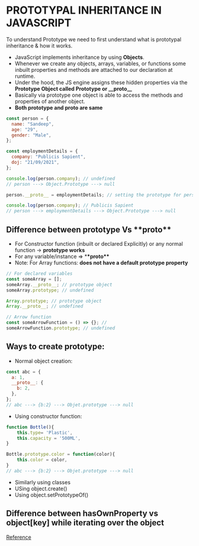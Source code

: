 # PROTOTYPAL INHERITANCE IN JAVASCRIPT

To understand Prototype we need to first understand what is prototypal inheritance & how it works.

- JavaScript implements inheritance by using **Objects**.
- Whenever we create any objects, arrays, variables, or functions some inbuilt properties and methods are attached to our declaration at runtime.
- Under the hood, the JS engine assigns these hidden properties via the **Prototype Object called Prototype or \_\_proto\_\_**
- Basically via prototype one object is able to access the methods and properties of another object.
- **Both prototype and **proto** are same**

```js
const person = {
  name: "Sandeep",
  age: "29",
  gender: "Male",
};

const employmentDetails = {
  company: "Publicis Sapient",
  doj: "21/09/2021",
};

console.log(person.company); // undefined
// person ---> Object.Prototype ---> null

person.__proto__ = employmentDetails; // setting the prototype for person object

console.log(person.company); // Publicis Sapient
// person ---> employmentDetails ---> Object.Prototype ---> null
```

## Difference between prototype Vs \***\*proto\*\***

- For Constructor function (inbuilt or declared Explicitly) or any normal function → **prototype works**
- For any variable/instance ⇒ \***\*proto\*\***
- Note: For Array functions: **does not have a default prototype property**

```js
// For declared variables
const someArray = [];
someArray.__proto__; // prototype object
someArray.prototype; // undefined

Array.prototype; // prototype object
Array.__proto__; // undefined

// Arrow function
const someArrowFunction = () => {}; //
someArrowFunction.prototype; // undefined
```

## Ways to create prototype:

- Normal object creation:

```js
const abc = {
  a: 1,
  __proto__: {
    b: 2,
  },
};
// abc ---> {b:2} ---> Objet.prototype ---> null
```

- Using constructor function:

```js
function Bottle(){
    this.type= 'Plastic',
    this.capacity = '500ML',
}

Bottle.prototype.color = function(color){
    this.color = color,
}
// abc ---> {b:2} ---> Objet.prototype ---> null
```

- Similarly using classes
- USing object.create()
- Using object.setPrototypeOf()

## Difference between hasOwnProperty vs object[key] while iterating over the object

[Reference](https://developer.mozilla.org/en-US/docs/Web/JavaScript/Inheritance_and_the_prototype_chain)
